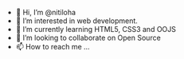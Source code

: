 - 👋 Hi, I’m @nitiloha
- 👀 I’m interested in web development.
- 🌱 I’m currently learning HTML5, CSS3 and OOJS 
- 💞️ I’m looking to collaborate on Open Source
- 📫 How to reach me ...

<!---
nitiloha/nitiloha is a ✨ special ✨ repository because its `README.md` (this file) appears on your GitHub profile.
You can click the Preview link to take a look at your changes.
--->
